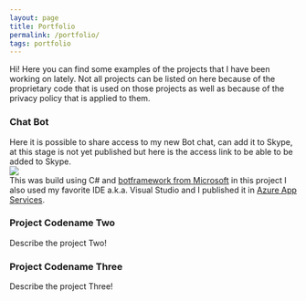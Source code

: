 ```yaml
---
layout: page
title: Portfolio
permalink: /portfolio/
tags: portfolio
---
```


Hi! Here you can find some examples of the projects that I have been working on lately. Not all projects can be listed on here because of the proprietary code that is used on those projects as well as because of the privacy policy that is applied to them.

### Chat Bot

Here it is possible to share access to my new Bot chat, can add it to Skype, at this stage is not yet published but here is the access link to be able to be added to Skype.
<br />
<a href='https://join.skype.com/bot/ee70be70-8a69-47d6-8cc9-c02287387f38'><img src='https://dev.botframework.com/Client/Images/Add-To-Skype-Buttons.png'/></a>
<br />
This was build using C# and [botframework from Microsoft](https://dev.botframework.com/) in this project I also used my favorite IDE a.k.a. Visual Studio and I published it in [Azure App Services](https://azure.microsoft.com/en/services/app-service/web/).

### Project Codename Two

Describe the project Two!

### Project Codename Three

Describe the project Three!


